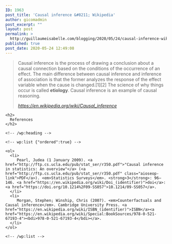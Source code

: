 ```yaml
---
ID: 1963
post_title: 'Causal inference &#8211; Wikipedia'
author: gicomadmin
post_excerpt: ""
layout: post
permalink: >
  http://guillaumeisabelle.com/blogging/2020/05/24/causal-inference-wikipedia/
published: true
post_date: 2020-05-24 12:49:08
---
```

<!-- wp:quote -->

<blockquote class="wp-block-quote">
  <p>
    Causal inference is the process of drawing a conclusion about a causal connection based on the conditions of the occurrence of an effect. The main difference between causal inference and inference of association is that the former analyzes the response of the effect variable when the cause is changed.[1][2] The science of why things occur is called <strong>etiology</strong>. Causal inference is an example of causal reasoning.
  </p>
  
  <cite><a href="https://en.wikipedia.org/wiki/Causal_inference">https://en.wikipedia.org/wiki/Causal_inference</a></cite>
</blockquote>

<!-- /wp:quote -->

<!-- wp:group -->

<div class="wp-block-group">
  <div class="wp-block-group__inner-container">
    <!-- wp:heading -->
    
    <h2>
      References
    </h2>
    
    <!-- /wp:heading -->
    
    <!-- wp:list {"ordered":true} -->
    
    <ol>
      <li>
         Pearl, Judea (1 January 2009). <a href="http://ftp.cs.ucla.edu/pub/stat_ser/r350.pdf">"Causal inference in statistics: An overview"</a> (<a href="http://ftp.cs.ucla.edu/pub/stat_ser/r350.pdf" class="aioseop-link">PDF</a>). <em>Statistics Surveys</em>. <strong>3</strong>: 96–146. <a href="https://en.wikipedia.org/wiki/Doi_(identifier)">doi</a>:<a href="https://doi.org/10.1214%2F09-SS057">10.1214/09-SS057</a>.
      </li>
      <li>
         Morgan, Stephen; Winship, Chris (2007). <em>Counterfactuals and Causal inference</em>. Cambridge University Press. <a href="https://en.wikipedia.org/wiki/ISBN_(identifier)">ISBN</a><a href="https://en.wikipedia.org/wiki/Special:BookSources/978-0-521-67193-4"><bdi>978-0-521-67193-4</bdi></a>.
      </li>
    </ol>
    
    <!-- /wp:list -->
  </div>
</div>

<!-- /wp:group -->